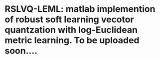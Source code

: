 # RSLVQ-LEML: matlab implemention of robust soft learning vecotor quantzation with log-Euclidean metric learning. To be uploaded soon....
